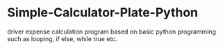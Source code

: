 # Simple-Calculator-Plate-Python
driver expense calculation program based on basic python programming such as looping, if else, while true etc.

